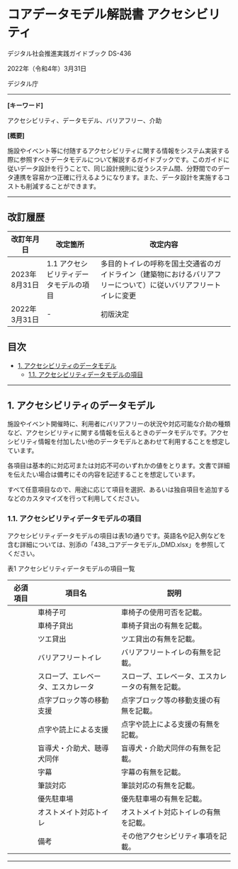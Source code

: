 # コアデータモデル解説書  アクセシビリティ <!-- omit in toc -->

デジタル社会推進実践ガイドブック DS-436

2022年（令和4年）3月31日

デジタル庁

-----
**[キーワード]**

アクセシビリティ、データモデル、バリアフリー、介助

**[概要]**

施設やイベント等に付随するアクセシビリティに関する情報をシステム実装する際に参照すべきデータモデルについて解説するガイドブックです。このガイドに従いデータ設計を行うことで、同じ設計規則に従うシステム間、分野間でのデータ連携を容易かつ正確に行えるようになります。また、データ設計を実施するコストも削減することができます。

-----

## 改訂履歴 <!-- omit in toc -->

| 改訂年月日    | 改定箇所                               | 改定内容                                                                                                         |
|---------------|----------------------------------------|------------------------------------------------------------------------------------------------------------------|
| 2023年8月31日 | 1.1 アクセシビリティデータモデルの項目 | 多目的トイレの呼称を国土交通省のガイドライン（建築物におけるバリアフリーについて）に従いバリアフリートイレに変更 |
| 2022年3月31日 | -                                      | 初版決定                                                                                                         |

## 目次 <!-- omit in toc -->

- [1. アクセシビリティのデータモデル](#1-アクセシビリティのデータモデル)
  - [1.1. アクセシビリティデータモデルの項目](#11-アクセシビリティデータモデルの項目)

-----
## 1. アクセシビリティのデータモデル

施設やイベント開催時に、利用者にバリアフリーの状況や対応可能な介助の種類など、アクセシビリティに関する情報を伝えるときのデータモデルです。アクセシビリティ情報を付加したい他のデータモデルとあわせて利用することを想定しています。

各項目は基本的に対応可または対応不可のいずれかの値をとります。文書で詳細を伝えたい場合は備考にその内容を記述することを想定しています。

すべて任意項目なので、用途に応じて項目を選択、あるいは独自項目を追加するなどのカスタマイズを行って利用してください。

### 1.1. アクセシビリティデータモデルの項目

アクセシビリティデータモデルの項目は表1の通りです。英語名や記入例などを含む詳細については、別添の「438_コアデータモデル_DMD.xlsx」を参照してください。

表1 アクセシビリティデータモデルの項目一覧

| 必須項目 | 項目名                             | 説明                                             |
|----------|------------------------------------|--------------------------------------------------|
|          | 車椅子可                           | 車椅子の使用可否を記載。                         |
|          | 車椅子貸出                         | 車椅子貸出の有無を記載。                         |
|          | ツエ貸出                           | ツエ貸出の有無を記載。                           |
|          | バリアフリートイレ                 | バリアフリートイレの有無を記載。                 |
|          | スロープ、エレベータ、エスカレータ | スロープ、エレベータ、エスカレータの有無を記載。 |
|          | 点字ブロック等の移動支援           | 点字ブロック等の移動支援の有無を記載。           |
|          | 点字や読上による支援               | 点字や読上による支援の有無を記載。               |
|          | 盲導犬・介助犬、聴導犬同伴         | 盲導犬・介助犬同伴の有無を記載。                 |
|          | 字幕                               | 字幕の有無を記載。                               |
|          | 筆談対応                           | 筆談対応の有無を記載。                           |
|          | 優先駐車場                         | 優先駐車場の有無を記載。                         |
|          | オストメイト対応トイレ             | オストメイト対応トイレの有無を記載。             |
|          | 備考                               | その他アクセシビリティ事項を記載。               |

-----